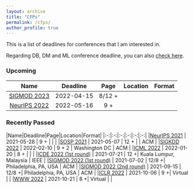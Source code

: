 ```yaml
---
layout: archive
title: "CFPs"
permalink: /cfps/
author_profile: true
---
```




This is a list of deadlines for conferences that I am interested in.

Regarding DB, DM and ML conference deadline, you can also [check here](https://cddl.lihui.info/?sub=DM,DB,ML).

### Upcoming

|Name|Deadline|Page|Location|Format|
|:-:|:-:|:-:|:-:|:-:|
|[SIGMOD 2023](https://2023.sigmod.org/calls_papers_sigmod_research.shtml)   | 2022-04-15  | 8/12 +|             |   |
|[NeurIPS 2022](https://neurips.cc/Conferences/2022)   | 2022-05-16  | 9 +|           |   |

### Recently Passed

|Name|Deadline|Page|Location|Format|
|:-:|:-:|:-:|:-:|:-:|:-:|
|[NeurIPS 2021](https://nips.cc/) | 2021-05-28                | 9 +  |     |   |
|[SOSP 2021](https://sosp2021.mpi-sws.org/) | 2021-05-07                | 12 +  |     | ACM  |
|[SIGKDD 2022](https://kdd.org/kdd2022/cfpResearch.html) | 2022-02-10             | 9 + 2 | Washington DC     | ACM |
|[ICML 2022](https://icml.cc/Conferences/2022/CallForPapers) | 2022-01-20                | 8 +  |     |   |
|[ICDE 2022 (1st round)](https://icde2022.ieeecomputer.my/important-dates/)   | 2021-07-21  | 12 +|    Kuala Lumpur, Malaysia           | IEEE   |
|[SIGMOD 2022 (1st round)](https://2022.sigmod.org/calls_papers_important_dates.shtml)   | 2021-07-02  | 12/8 +|    Philadelphia, PA, USA           | ACM   |
|[SIGMOD 2022 (2nd round)](https://2022.sigmod.org/calls_papers_important_dates.shtml)   | 2021-09-15  | 12/8 +|    Philadelphia, PA, USA           | ACM   |
|[ICLR 2022](https://iclr.cc/Conferences/2022/Dates)   | 2021-10-06  | 9 +|    Virtual         |   |
|[WWW 2022](https://www2022.thewebconf.org/cfp/research/systems/)   | 2021-10-21  | 8 +|    Virtual         |   |

